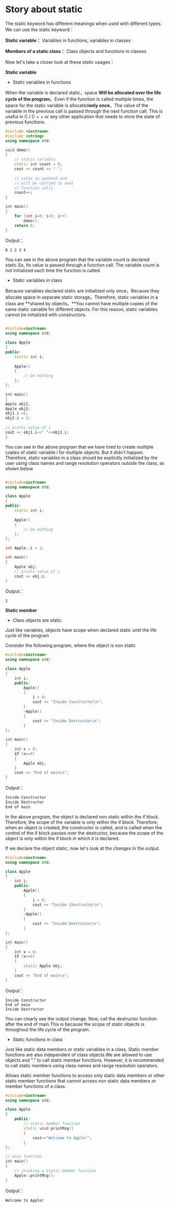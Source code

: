 # Story about static

The static keyword has different meanings when used with different types. We can use the static keyword：

**Static variable：** Variables in functions, variables in classes

**Members of a static class：** Class objects and functions in classes

Now let's take a closer look at these static usages：

**Static variable**

- Static variables in functions

When the variable is declared static，space **Will be allocated over the life cycle of the program**。Even if the function is called multiple times, the space for the static variable is allocated**only once**，The value of the variable in the previous call is passed through the next function call. This is useful in C / C + + or any other application that needs to store the state of previous functions. 

```c++
#include <iostream> 
#include <string> 
using namespace std; 

void demo() 
{ 
	// static variable 
	static int count = 0; 
	cout << count << " "; 
	
	// value is updated and 
	// will be carried to next 
	// function calls 
	count++; 
} 

int main() 
{ 
	for (int i=0; i<5; i++)	 
		demo(); 
	return 0; 
} 
```

Output：

```
0 1 2 3 4 
```

You can see in the above program that the variable count is declared static.So, Its value is passed through a function call. The variable count is not initialized each time the function is called.

- Static variables in class

Because variables declared static are initialized only once，Because they allocate space in separate static storage。Therefore, static variables in a class are **shared by objects。**You cannot have multiple copies of the same static variable for different objects. For this reason, static variables cannot be initialized with constructors.

```c++

#include<iostream> 
using namespace std; 

class Apple 
{ 
public: 
	static int i; 
	
	Apple() 
	{ 
		// Do nothing 
	}; 
}; 

int main() 
{ 
Apple obj1; 
Apple obj2; 
obj1.i =2; 
obj2.i = 3; 
	
// prints value of i 
cout << obj1.i<<" "<<obj2.i; 
} 
```

You can see in the above program that we have tried to create multiple copies of static variable i for multiple objects. But it didn't happen.
Therefore, static variables in a class should be explicitly initialized by the user using class names and range resolution operators outside the class, as shown below

```c++

#include<iostream> 
using namespace std; 

class Apple 
{ 
public: 
	static int i; 
	
	Apple() 
	{ 
		// Do nothing 
	}; 
}; 

int Apple::i = 1; 

int main() 
{ 
	Apple obj; 
	// prints value of i 
	cout << obj.i; 
} 
```

Output：

```
1
```

**Static member**

- Class objects are static

Just like variables, objects have scope when declared static until the life cycle of the program

Consider the following program, where the object is non static

```c++
#include<iostream> 
using namespace std; 

class Apple 
{ 
	int i; 
	public: 
		Apple() 
		{ 
			i = 0; 
			cout << "Inside Constructor\n"; 
		} 
		~Apple() 
		{ 
			cout << "Inside Destructor\n"; 
		} 
}; 

int main() 
{ 
	int x = 0; 
	if (x==0) 
	{ 
		Apple obj; 
	} 
	cout << "End of main\n"; 
} 

```


Output：

```c++
Inside Constructor
Inside Destructor
End of main
```

In the above program, the object is declared non static within the if block. Therefore, the scope of the variable is only within the if block. Therefore, when an object is created, the constructor is called, and is called when the control of the if block passes over the destructor, because the scope of the object is only within the if block in which it is declared.

If we declare the object static, now let's look at the changes in the output.

```c++
#include<iostream> 
using namespace std; 

class Apple 
{ 
	int i; 
	public: 
		Apple() 
		{ 
			i = 0; 
			cout << "Inside Constructor\n"; 
		} 
		~Apple() 
		{ 
			cout << "Inside Destructor\n"; 
		} 
}; 

int main() 
{ 
	int x = 0; 
	if (x==0) 
	{ 
		static Apple obj; 
	} 
	cout << "End of main\n"; 
} 

```


Output：

```
Inside Constructor
End of main
Inside Destructor
```

You can clearly see the output change. Now, call the destructor function after the end of main.This is because the scope of static objects is throughout the life cycle of the program.

- Static functions in class

Just like static data members or static variables in a class, Static member functions are also independent of class objects.We are allowed to use objects and "." to call static member functions. However, it is recommended to call static members using class names and range resolution operators.

Allows static member functions to access only static data members or other static member functions that cannot access non static data members or member functions of a class.

```c++
#include<iostream> 
using namespace std; 

class Apple 
{ 
    public: 
        // static member function 
        static void printMsg() 
        {
            cout<<"Welcome to Apple!"; 
        }
}; 

// main function 
int main() 
{ 
    // invoking a static member function 
    Apple::printMsg(); 
} 
```

Output：

```
Welcome to Apple!
```

